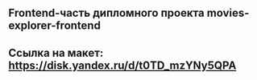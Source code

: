 ## Frontend-часть дипломного проекта movies-explorer-frontend

## Ссылка на макет: https://disk.yandex.ru/d/t0TD_mzYNy5QPA